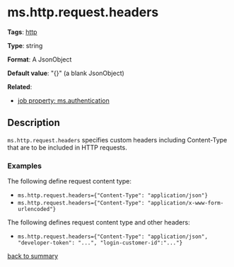 # ms.http.request.headers

**Tags**: [http](https://github.com/linkedin/data-integration-library/blob/master/docs/parameters/http-parameters.md)

**Type**: string

**Format**: A JsonObject

**Default value**: "{}" (a blank JsonObject)

**Related**:
- [job property: ms.authentication](https://github.com/linkedin/data-integration-library/blob/master/docs/parameters/ms.authentication.md)

## Description

`ms.http.request.headers` specifies custom headers including Content-Type that are to be 
included in HTTP requests. 

### Examples

The following define request content type:

- `ms.http.request.headers={"Content-Type": "application/json"}`
- `ms.http.request.headers={"Content-Type": "application/x-www-form-urlencoded"}`

The following defines request content type and other headers:

- `ms.http.request.headers={"Content-Type": "application/json", "developer-token": "...", "login-customer-id":"..."}`

[back to summary](https://github.com/linkedin/data-integration-library/blob/master/docs/parameters/summary.md#mshttprequestheaders)
